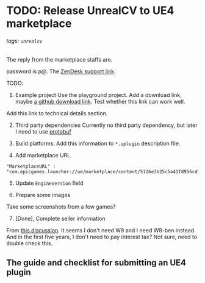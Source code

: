 # TODO: Release UnrealCV to UE4 marketplace

###### tags: `unrealcv`

The reply from the marketplace staffs are.

password is p@.
The [ZenDesk support link](https://epicgames.zendesk.com/hc/en-us/requests/119001).

TODO:
1. Example project
Use the playground project. Add a download link, maybe [a github download link](https://codeload.github.com/unrealcv/playground/zip/master). Test whether this link can work well.

Add this link to technical details section. 

2. Third party dependencies
Currently no third party dependency, but later I need to use [protobuf](https://github.com/protobuf/protobuf)

3. Build platforms:
Add this information to `*.uplugin` description file.

4. Add marketplace URL.
```
"MarketplaceURL" : "com.epicgames.launcher://ue/marketplace/content/5126e3b25c5a41f8956cd16b4c4125ac",
```

5. Update `EngineVersion` field

6. Prepare some images

Take some screenshots from a few games?

7. [Done], Complete seller information

From [this discussion](https://ttlc.intuit.com/questions/2534181-form-w-9-and-f1-student). It seems I don't need W9 and I need W8-ben instead. And in the first five years, I don't need to pay interest tax? Not sure, need to double check this.

## The guide and checklist for submitting an UE4 plugin
